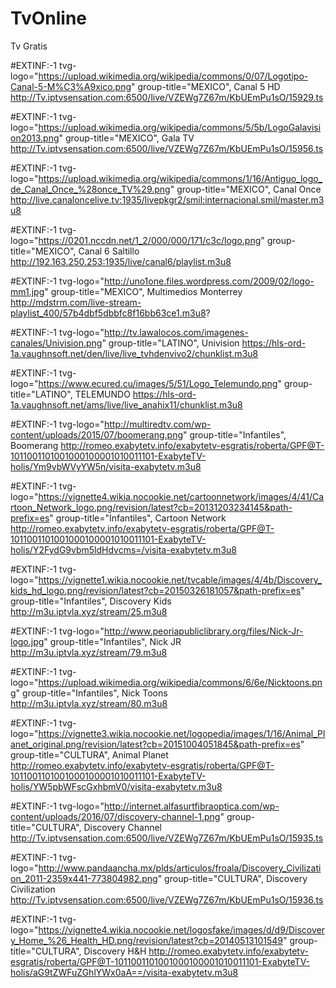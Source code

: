 # TvOnline
Tv Gratis

#EXTINF:-1 tvg-logo="https://upload.wikimedia.org/wikipedia/commons/0/07/Logotipo-Canal-5-M%C3%A9xico.png" group-title="MEXICO", Canal 5 HD
http://Tv.iptvsensation.com:6500/live/VZEWg7Z67m/KbUEmPu1sO/15929.ts

#EXTINF:-1 tvg-logo="https://upload.wikimedia.org/wikipedia/commons/5/5b/LogoGalavision2013.png" group-title="MEXICO", Gala TV 
http://Tv.iptvsensation.com:6500/live/VZEWg7Z67m/KbUEmPu1sO/15956.ts

#EXTINF:-1 tvg-logo="https://upload.wikimedia.org/wikipedia/commons/1/16/Antiguo_logo_de_Canal_Once_%28once_TV%29.png" group-title="MEXICO", Canal Once
http://live.canaloncelive.tv:1935/livepkgr2/smil:internacional.smil/master.m3u8

#EXTINF:-1 tvg-logo="https://0201.nccdn.net/1_2/000/000/171/c3c/logo.png" group-title="MEXICO", Canal 6 Saltillo
http://192.163.250.253:1935/live/canal6/playlist.m3u8

#EXTINF:-1 tvg-logo="http://uno1one.files.wordpress.com/2009/02/logo-mm1.jpg" group-title="MEXICO", Multimedios Monterrey 
http://mdstrm.com/live-stream-playlist_400/57b4dbf5dbbfc8f16bb63ce1.m3u8?

#EXTINF:-1 tvg-logo="http://tv.lawalocos.com/imagenes-canales/Univision.png" group-title="LATINO", Univision
https://hls-ord-1a.vaughnsoft.net/den/live/live_tvhdenvivo2/chunklist.m3u8

#EXTINF:-1 tvg-logo="https://www.ecured.cu/images/5/51/Logo_Telemundo.png" group-title="LATINO", TELEMUNDO
https://hls-ord-1a.vaughnsoft.net/ams/live/live_anahix11/chunklist.m3u8

#EXTINF:-1 tvg-logo="http://multiredtv.com/wp-content/uploads/2015/07/boomerang.png" group-title="Infantiles", Boomerang
http://romeo.exabytetv.info/exabytetv-esgratis/roberta/GPF@T-1011001101001000100001010011101-ExabyteTV-holis/Ym9vbWVyYW5n/visita-exabytetv.m3u8

#EXTINF:-1 tvg-logo="https://vignette4.wikia.nocookie.net/cartoonnetwork/images/4/41/Cartoon_Network_logo.png/revision/latest?cb=20131203234145&path-prefix=es" group-title="Infantiles", Cartoon Network
http://romeo.exabytetv.info/exabytetv-esgratis/roberta/GPF@T-1011001101001000100001010011101-ExabyteTV-holis/Y2FydG9vbm5ldHdvcms=/visita-exabytetv.m3u8

#EXTINF:-1 tvg-logo="https://vignette1.wikia.nocookie.net/tvcable/images/4/4b/Discovery_kids_hd_logo.png/revision/latest?cb=20150326181057&path-prefix=es" group-title="Infantiles", Discovery Kids
http://m3u.iptvla.xyz/stream/25.m3u8

#EXTINF:-1 tvg-logo="http://www.peoriapubliclibrary.org/files/Nick-Jr-logo.jpg" group-title="Infantiles", Nick JR
http://m3u.iptvla.xyz/stream/79.m3u8

#EXTINF:-1 tvg-logo="https://upload.wikimedia.org/wikipedia/commons/6/6e/Nicktoons.png" group-title="Infantiles", Nick Toons
http://m3u.iptvla.xyz/stream/80.m3u8

#EXTINF:-1 tvg-logo="https://vignette3.wikia.nocookie.net/logopedia/images/1/16/Animal_Planet_original.png/revision/latest?cb=20151004051845&path-prefix=es" group-title="CULTURA", Animal Planet
http://romeo.exabytetv.info/exabytetv-esgratis/roberta/GPF@T-1011001101001000100001010011101-ExabyteTV-holis/YW5pbWFscGxhbmV0/visita-exabytetv.m3u8

#EXTINF:-1 tvg-logo="http://internet.alfasurtfibraoptica.com/wp-content/uploads/2016/07/discovery-channel-1.png" group-title="CULTURA", Discovery Channel 
http://Tv.iptvsensation.com:6500/live/VZEWg7Z67m/KbUEmPu1sO/15935.ts

#EXTINF:-1 tvg-logo="http://www.pandaancha.mx/plds/articulos/froala/Discovery_Civilization_2011-2359x441-773804982.png" group-title="CULTURA", Discovery Civilization
http://Tv.iptvsensation.com:6500/live/VZEWg7Z67m/KbUEmPu1sO/15936.ts

#EXTINF:-1 tvg-logo="https://vignette4.wikia.nocookie.net/logosfake/images/d/d9/Discovery_Home_%26_Health_HD.png/revision/latest?cb=20140513101549" group-title="CULTURA", Discovery H&H
http://romeo.exabytetv.info/exabytetv-esgratis/roberta/GPF@T-1011001101001000100001010011101-ExabyteTV-holis/aG9tZWFuZGhlYWx0aA==/visita-exabytetv.m3u8







